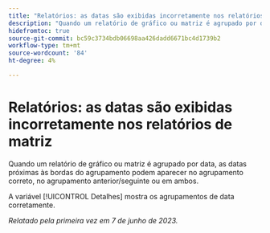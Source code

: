 ```yaml
---
title: "Relatórios: as datas são exibidas incorretamente nos relatórios de matriz"
description: "Quando um relatório de gráfico ou matriz é agrupado por data, as datas próximas às bordas do agrupamento podem aparecer no agrupamento correto, no agrupamento anterior/seguinte ou em ambos."
hidefromtoc: true
source-git-commit: bc59c3734bdb06698aa426dadd6671bc4d1739b2
workflow-type: tm+mt
source-wordcount: '84'
ht-degree: 4%

---
```



# Relatórios: as datas são exibidas incorretamente nos relatórios de matriz

Quando um relatório de gráfico ou matriz é agrupado por data, as datas próximas às bordas do agrupamento podem aparecer no agrupamento correto, no agrupamento anterior/seguinte ou em ambos.

A variável [!UICONTROL Detalhes] mostra os agrupamentos de data corretamente.

_Relatado pela primeira vez em 7 de junho de 2023._

